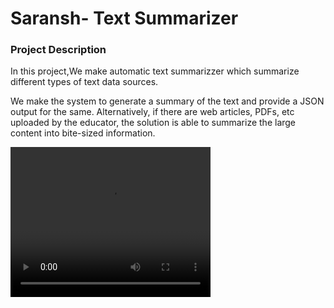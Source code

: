 # Saransh- Text Summarizer

<h3>Project Description</h3>

<p>In this project,We make automatic text summarizzer which summarize different types of text data sources.</p>
<p> We make the system to generate a summary of the text and provide a JSON output for the same. Alternatively, if there are web articles, PDFs, etc uploaded by the educator, the solution is able to summarize the large content into bite-sized information.
</p>
<video width="320" height="240" controls>
  <source src="/Telegram_bot.mp4" type="video/mp4">
  <source src="movie.ogg" type="video/ogg">
  Your browser does not support the video tag.
</video>
